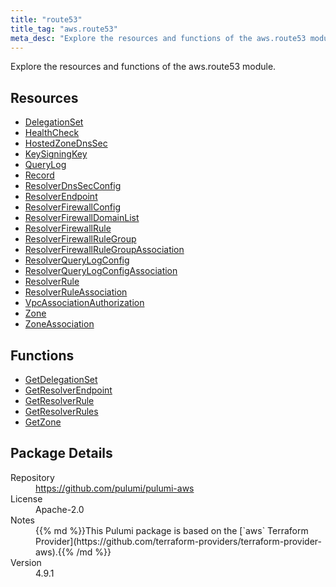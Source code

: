```yaml
---
title: "route53"
title_tag: "aws.route53"
meta_desc: "Explore the resources and functions of the aws.route53 module."
---
```


<!-- WARNING: this file was generated by Pulumi Docs Generator. -->
<!-- Do not edit by hand unless you're certain you know what you are doing! -->

Explore the resources and functions of the aws.route53 module.

<h2 id="resources">Resources</h2>
<ul class="api">
    <li><a href="delegationset" title="DelegationSet"><span class="symbol resource"></span>DelegationSet</a></li>
    <li><a href="healthcheck" title="HealthCheck"><span class="symbol resource"></span>HealthCheck</a></li>
    <li><a href="hostedzonednssec" title="HostedZoneDnsSec"><span class="symbol resource"></span>HostedZoneDnsSec</a></li>
    <li><a href="keysigningkey" title="KeySigningKey"><span class="symbol resource"></span>KeySigningKey</a></li>
    <li><a href="querylog" title="QueryLog"><span class="symbol resource"></span>QueryLog</a></li>
    <li><a href="record" title="Record"><span class="symbol resource"></span>Record</a></li>
    <li><a href="resolverdnssecconfig" title="ResolverDnsSecConfig"><span class="symbol resource"></span>ResolverDnsSecConfig</a></li>
    <li><a href="resolverendpoint" title="ResolverEndpoint"><span class="symbol resource"></span>ResolverEndpoint</a></li>
    <li><a href="resolverfirewallconfig" title="ResolverFirewallConfig"><span class="symbol resource"></span>ResolverFirewallConfig</a></li>
    <li><a href="resolverfirewalldomainlist" title="ResolverFirewallDomainList"><span class="symbol resource"></span>ResolverFirewallDomainList</a></li>
    <li><a href="resolverfirewallrule" title="ResolverFirewallRule"><span class="symbol resource"></span>ResolverFirewallRule</a></li>
    <li><a href="resolverfirewallrulegroup" title="ResolverFirewallRuleGroup"><span class="symbol resource"></span>ResolverFirewallRuleGroup</a></li>
    <li><a href="resolverfirewallrulegroupassociation" title="ResolverFirewallRuleGroupAssociation"><span class="symbol resource"></span>ResolverFirewallRuleGroupAssociation</a></li>
    <li><a href="resolverquerylogconfig" title="ResolverQueryLogConfig"><span class="symbol resource"></span>ResolverQueryLogConfig</a></li>
    <li><a href="resolverquerylogconfigassociation" title="ResolverQueryLogConfigAssociation"><span class="symbol resource"></span>ResolverQueryLogConfigAssociation</a></li>
    <li><a href="resolverrule" title="ResolverRule"><span class="symbol resource"></span>ResolverRule</a></li>
    <li><a href="resolverruleassociation" title="ResolverRuleAssociation"><span class="symbol resource"></span>ResolverRuleAssociation</a></li>
    <li><a href="vpcassociationauthorization" title="VpcAssociationAuthorization"><span class="symbol resource"></span>VpcAssociationAuthorization</a></li>
    <li><a href="zone" title="Zone"><span class="symbol resource"></span>Zone</a></li>
    <li><a href="zoneassociation" title="ZoneAssociation"><span class="symbol resource"></span>ZoneAssociation</a></li>
</ul>

<h2 id="functions">Functions</h2>
<ul class="api">
    <li><a href="getdelegationset" title="GetDelegationSet"><span class="symbol function"></span>GetDelegationSet</a></li>
    <li><a href="getresolverendpoint" title="GetResolverEndpoint"><span class="symbol function"></span>GetResolverEndpoint</a></li>
    <li><a href="getresolverrule" title="GetResolverRule"><span class="symbol function"></span>GetResolverRule</a></li>
    <li><a href="getresolverrules" title="GetResolverRules"><span class="symbol function"></span>GetResolverRules</a></li>
    <li><a href="getzone" title="GetZone"><span class="symbol function"></span>GetZone</a></li>
</ul>

<h2 id="package-details">Package Details</h2>
<dl class="package-details">
	<dt>Repository</dt>
	<dd><a href="https://github.com/pulumi/pulumi-aws">https://github.com/pulumi/pulumi-aws</a></dd>
	<dt>License</dt>
	<dd>Apache-2.0</dd>
	<dt>Notes</dt>
	<dd>{{% md %}}This Pulumi package is based on the [`aws` Terraform Provider](https://github.com/terraform-providers/terraform-provider-aws).{{% /md %}}</dd>
	<dt>Version</dt>
	<dd>4.9.1</dd>
</dl>


